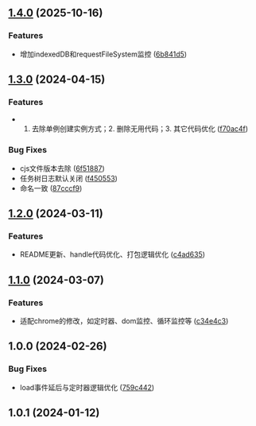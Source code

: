 

## [1.4.0](https://github.com/pysunday/sdenv-extend/compare/1.3.0...1.4.0) (2025-10-16)


### Features

* 增加indexedDB和requestFileSystem监控 ([6b841d5](https://github.com/pysunday/sdenv-extend/commit/6b841d5bc4c911152a1fc648ff59db5eb63fb2cb))

## [1.3.0](https://github.com/pysunday/sdenv-extend/compare/1.2.0...1.3.0) (2024-04-15)


### Features

* 1. 去除单例创建实例方式；2. 删除无用代码；3. 其它代码优化 ([f70ac4f](https://github.com/pysunday/sdenv-extend/commit/f70ac4f567276937f3af973b650a0eb6144b8e6c))


### Bug Fixes

* cjs文件版本去除 ([6f51887](https://github.com/pysunday/sdenv-extend/commit/6f51887a7ebcdea0a7693aaef5a6608a67f33dd0))
* 任务树日志默认关闭 ([f450553](https://github.com/pysunday/sdenv-extend/commit/f450553c1b2126ce5bfb5eb5d62412bc08564390))
* 命名一致 ([87cccf9](https://github.com/pysunday/sdenv-extend/commit/87cccf9c68d62bb0df5ecd1ae76ab920c9087f4c))

## [1.2.0](https://github.com/pysunday/sdenv-extend/compare/1.1.0...1.2.0) (2024-03-11)


### Features

* README更新、handle代码优化、打包逻辑优化 ([c4ad635](https://github.com/pysunday/sdenv-extend/commit/c4ad63546d3bc2410182205e61af3c1d35cbb685))

## [1.1.0](https://github.com/pysunday/sdenv-extend/compare/1.0.0...1.1.0) (2024-03-07)


### Features

* 适配chrome的修改，如定时器、dom监控、循环监控等 ([c34e4c3](https://github.com/pysunday/sdenv-extend/commit/c34e4c3b0ef4637d31bbed65a58c21da3ebd3ccc))

## 1.0.0 (2024-02-26)


### Bug Fixes

* load事件延后与定时器逻辑优化 ([759c442](https://github.com/pysunday/sdenv-extend/commit/759c4422e554ef7134ed9a4e50adddfe751737dc))

## 1.0.1 (2024-01-12)
